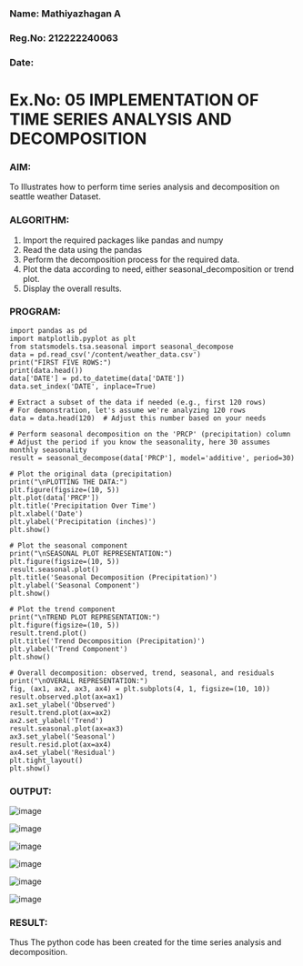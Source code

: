 ### Name: Mathiyazhagan A
### Reg.No: 212222240063
### Date: 
# Ex.No: 05  IMPLEMENTATION OF TIME SERIES ANALYSIS AND DECOMPOSITION
### AIM:
To Illustrates how to perform time series analysis and decomposition on seattle weather Dataset.

### ALGORITHM:
1. Import the required packages like pandas and numpy
2. Read the data using the pandas
3. Perform the decomposition process for the required data.
4. Plot the data according to need, either seasonal_decomposition or trend plot.
5. Display the overall results.

### PROGRAM:
```
import pandas as pd
import matplotlib.pyplot as plt
from statsmodels.tsa.seasonal import seasonal_decompose
data = pd.read_csv('/content/weather_data.csv')
print("FIRST FIVE ROWS:")
print(data.head())
data['DATE'] = pd.to_datetime(data['DATE'])
data.set_index('DATE', inplace=True)

# Extract a subset of the data if needed (e.g., first 120 rows)
# For demonstration, let's assume we're analyzing 120 rows
data = data.head(120)  # Adjust this number based on your needs

# Perform seasonal decomposition on the 'PRCP' (precipitation) column
# Adjust the period if you know the seasonality, here 30 assumes monthly seasonality
result = seasonal_decompose(data['PRCP'], model='additive', period=30)

# Plot the original data (precipitation)
print("\nPLOTTING THE DATA:")
plt.figure(figsize=(10, 5))
plt.plot(data['PRCP'])
plt.title('Precipitation Over Time')
plt.xlabel('Date')
plt.ylabel('Precipitation (inches)')
plt.show()

# Plot the seasonal component
print("\nSEASONAL PLOT REPRESENTATION:")
plt.figure(figsize=(10, 5))
result.seasonal.plot()
plt.title('Seasonal Decomposition (Precipitation)')
plt.ylabel('Seasonal Component')
plt.show()

# Plot the trend component
print("\nTREND PLOT REPRESENTATION:")
plt.figure(figsize=(10, 5))
result.trend.plot()
plt.title('Trend Decomposition (Precipitation)')
plt.ylabel('Trend Component')
plt.show()

# Overall decomposition: observed, trend, seasonal, and residuals
print("\nOVERALL REPRESENTATION:")
fig, (ax1, ax2, ax3, ax4) = plt.subplots(4, 1, figsize=(10, 10))
result.observed.plot(ax=ax1)
ax1.set_ylabel('Observed')
result.trend.plot(ax=ax2)
ax2.set_ylabel('Trend')
result.seasonal.plot(ax=ax3)
ax3.set_ylabel('Seasonal')
result.resid.plot(ax=ax4)
ax4.set_ylabel('Residual')
plt.tight_layout()
plt.show()

```
### OUTPUT:
![image](https://github.com/user-attachments/assets/037c7453-5089-4cbd-b701-f1e93af4af6e)

![image](https://github.com/user-attachments/assets/b8045aa7-3272-4210-8550-f77fbc24e856)

![image](https://github.com/user-attachments/assets/78ebf0bd-37b2-491a-80ae-a65896ec719c)

![image](https://github.com/user-attachments/assets/01311e6f-d3ef-4b6f-9ce9-73434c10ad96)

![image](https://github.com/user-attachments/assets/3cea13da-e76c-4d22-8e4d-a2f438a782a0)

![image](https://github.com/user-attachments/assets/d8984471-23c8-4404-b203-962455f9031b)


### RESULT:
Thus The python code has been created for the time series analysis and decomposition.
